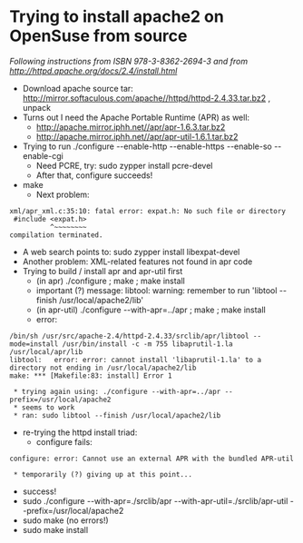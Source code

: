 # Trying to install apache2 on OpenSuse from source

_Following instructions from ISBN 978-3-8362-2694-3 and from http://httpd.apache.org/docs/2.4/install.html_

* Download apache source tar: http://mirror.softaculous.com/apache//httpd/httpd-2.4.33.tar.bz2 , unpack
* Turns out I need the Apache Portable Runtime (APR) as well:
  * http://apache.mirror.iphh.net//apr/apr-1.6.3.tar.bz2
  * http://apache.mirror.iphh.net//apr/apr-util-1.6.1.tar.bz2
* Trying to run ./configure --enable-http --enable-https --enable-so --enable-cgi
  * Need PCRE, try: sudo zypper install pcre-devel
  * After that, configure succeeds!
* make
  * Next problem:
```
xml/apr_xml.c:35:10: fatal error: expat.h: No such file or directory
 #include <expat.h>
          ^~~~~~~~~
compilation terminated.
```
  * A web search points to: sudo zypper install libexpat-devel
  * Another problem: XML-related features not found in apr code
  * Trying to build / install apr and apr-util first
     * (in apr) ./configure ; make ; make install
     * important (?) message: libtool: warning: remember to run 'libtool --finish /usr/local/apache2/lib'
     * (in apr-util) ./configure --with-apr=../apr ; make ; make install
     * error:
```
/bin/sh /usr/src/apache-2.4/httpd-2.4.33/srclib/apr/libtool --mode=install /usr/bin/install -c -m 755 libaprutil-1.la /usr/local/apr/lib
libtool:   error: error: cannot install 'libaprutil-1.la' to a directory not ending in /usr/local/apache2/lib
make: *** [Makefile:83: install] Error 1
```
     * trying again using: ./configure --with-apr=../apr --prefix=/usr/local/apache2
     * seems to work
     * ran: sudo libtool --finish /usr/local/apache2/lib
  * re-trying the httpd install triad:
     * configure fails:
```
configure: error: Cannot use an external APR with the bundled APR-util
```
     * temporarily (?) giving up at this point...

* success!
* sudo ./configure --with-apr=./srclib/apr --with-apr-util=./srclib/apr-util --prefix=/usr/local/apache2
* sudo make (no errors!)
* sudo make install
